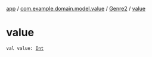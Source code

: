[app](../../index.md) / [com.example.domain.model.value](../index.md) / [Genre2](index.md) / [value](./value.md)

# value

`val value: `[`Int`](https://kotlinlang.org/api/latest/jvm/stdlib/kotlin/-int/index.html)